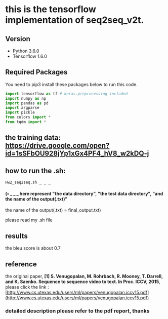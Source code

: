 # this is the tensorflow implementation of seq2seq_v2t.

## Version

* Python 3.6.0
* Tensorflow 1.6.0



## Required Packages

You need to pip3 install these packages below to run this code.

```python
import tensorflow as tf # keras.preprocessing included
import numpy as np
import pandas as pd
import argparse
import pickle
from colors import *
from tqdm import *
```

## the training data: https://drive.google.com/open?id=1sSFbOU928jYp1xGx4PF4_hV8_w2kDQ-j

## how to run the .sh:

```
Hw2_seq2seq.sh _ _ _
```
#### (•	_ _ _ here represent "the data directory", "the test data directory", "and the name of the output(.txt)"
the name of the output(.txt) = final_output.txt)

please read my .sh file

## results

the bleu score is about 0.7

## reference

the original paper, **[1] S. Venugopalan, M. Rohrbach, R. Mooney, T. Darrell, and K. Saenko. Sequence to sequence video to text. In Proc. ICCV, 2015**, please click the link : [http://www.cs.utexas.edu/users/ml/papers/venugopalan.iccv15.pdf](http://www.cs.utexas.edu/users/ml/papers/venugopalan.iccv15.pdf)


### detailed description please refer to the pdf report, thanks
